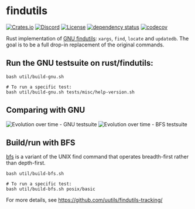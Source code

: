 # findutils

[![Crates.io](https://img.shields.io/crates/v/findutils.svg)](https://crates.io/crates/findutils)
[![Discord](https://img.shields.io/badge/discord-join-7289DA.svg?logo=discord&longCache=true&style=flat)](https://discord.gg/wQVJbvJ)
[![License](http://img.shields.io/badge/license-MIT-blue.svg)](https://github.com/uutils/findutils/blob/main/LICENSE)
[![dependency status](https://deps.rs/repo/github/uutils/findutils/status.svg)](https://deps.rs/repo/github/uutils/findutils)
[![codecov](https://codecov.io/gh/uutils/findutils/branch/master/graph/badge.svg)](https://codecov.io/gh/uutils/findutils)

Rust implementation of [GNU findutils](https://www.gnu.org/software/findutils/): `xargs`, `find`, `locate` and `updatedb`.
The goal is to be a full drop-in replacement of the original commands.

## Run the GNU testsuite on rust/findutils:

```
bash util/build-gnu.sh

# To run a specific test:
bash util/build-gnu.sh tests/misc/help-version.sh
```

## Comparing with GNU

![Evolution over time - GNU testsuite](https://github.com/uutils/findutils-tracking/blob/main/gnu-results.png?raw=true)
![Evolution over time - BFS testsuite](https://github.com/uutils/findutils-tracking/blob/main/bfs-results.png?raw=true)

## Build/run with BFS

[bfs](https://github.com/tavianator/bfs) is a variant of the UNIX find command that operates breadth-first rather than depth-first.

```
bash util/build-bfs.sh

# To run a specific test:
bash util/build-bfs.sh posix/basic
```

For more details, see https://github.com/uutils/findutils-tracking/

